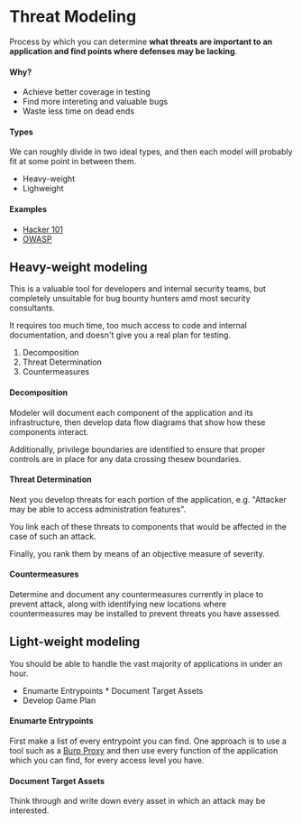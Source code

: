 # Threat Modeling

Process by which you can determine __what threats are important to an application and find points where defenses may be lacking__.

#### Why?

* Achieve better coverage in testing
* Find more intereting and valuable bugs
* Waste less time on dead ends

#### Types

We can roughly divide in two ideal types, and then each model will probably fit at some point in between them.

* Heavy-weight
* Lighweight

#### Examples

* [Hacker 101](https://www.hacker101.com/resources/hackerone_threat_model)
* [OWASP](https://owasp.org/www-community/Application_Threat_Modeling)

## Heavy-weight modeling

This is a valuable tool for developers and internal security teams, but completely unsuitable for bug bounty hunters amd most security consultants.

It requires too much time, too much access to code and internal documentation, and doesn't give you a real plan for testing.

1. Decomposition
2. Threat Determination
3. Countermeasures

#### Decomposition

Modeler will document each component of the application and its infrastructure, then develop data flow diagrams that show how these components interact.

Additionally, privilege boundaries are identified to ensure that proper controls are in place for any data crossing thesew boundaries.

#### Threat Determination

Next you develop threats for each portion of the application, e.g. "Attacker may be able to access administration features".

You link each of these threats to components that would be affected in the case of such an attack.

Finally, you rank them by means of an objective measure of severity.

#### Countermeasures

Determine and document any countermeasures currently in place to prevent attack, along with identifying new locations where countermeasures may be installed to prevent threats you have assessed.

## Light-weight modeling

You should be able to handle the vast majority of applications in under an hour.

* Enumarte Entrypoints * Document Target Assets
* Develop Game Plan

#### Enumarte Entrypoints

First make a list of every entrypoint you can find. One approach is to use a tool such as a [Burp Proxy](https://portswigger.net/support/burp-proxy) and then use every function of the application which you can find, for every access level you have.

#### Document Target Assets

Think through and write down every asset in which an attack may be interested. 
